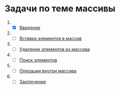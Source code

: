 # Задачи по теме массивы

1. -[x] [Введение](introduction/README.md)
2. -[ ] [Вставка элементов в массив]()
3. -[ ] [Удаление элементов из массива]()
4. -[ ] [Поиск элементов]()
5. -[ ] [Операции внутри массива]()
6. -[ ] [Заключение]()